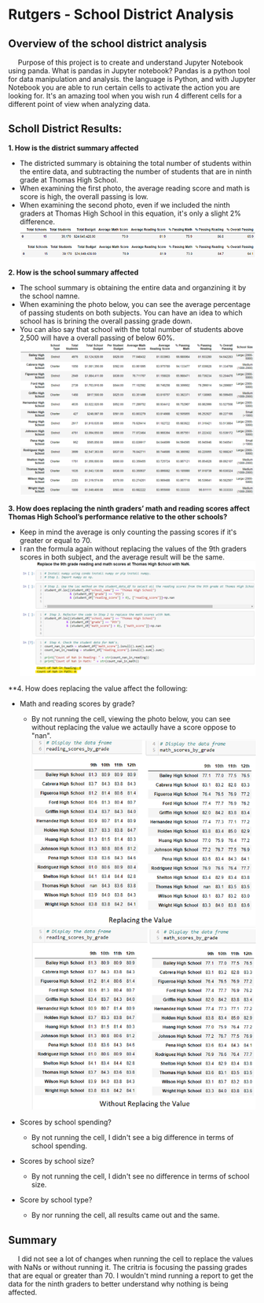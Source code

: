 # Rutgers - School District Analysis

## Overview of the school district analysis
&nbsp;&nbsp;&nbsp;&nbsp; Purpose of this project is to create and understand Jupyter Notebook using panda. What is pandas in Jupyter notebook? Pandas is a python tool for data manipulation and analysis. the language is Python, and with Jupyter Notebook you are able to run certain cells to activate the action you are looking for. It's an amazing tool when you wish run 4 different cells for a different point of view when analyzing data.  


## Scholl District Results:   
**1. How is the district summary affected**
  - The districted summary is obtaining the total number of students within the entire data, and subtracting the number of students that are in ninth grade at Thomas High School.   
  - When examining the first photo, the average reading score and math is score is high, the overall passing is low.  
  - When examining the second photo, even if we included the ninth graders at Thomas High School in this equation, it's only a slight 2% difference.
 ![](https://github.com/JeanPyerC/Rutgers-School_District_Analysis/blob/main/School_District_Analysis/Photos/District_Summary.png)
 ![](https://github.com/JeanPyerC/Rutgers-School_District_Analysis/blob/main/School_District_Analysis/Photos/District_Summary_Adj.png)

**2. How is the school summary affected**
  - The school summary is obtaining the entire data and organzining it by the school namne. 
  - When examining the photo below, you can see the average percentage of passing students on both subjects. You can have an idea to which school has is brining the overall passing grade down. 
  - You can also say that school with the total number of students above 2,500 will have a overall passing of below 60%.  
  ![](https://github.com/JeanPyerC/Rutgers-School_District_Analysis/blob/main/School_District_Analysis/Photos/School_Summary.png)

**3. How does replacing the ninth graders’ math and reading scores affect Thomas High School’s performance relative to the other schools?**
  - Keep in mind the average is only counting the passing scores if it's greater or equal to 70.
  - I ran the formula again without replacing the values of the 9th graders scores in both subject, and the average result will be the same.   
![](https://github.com/JeanPyerC/Rutgers-School_District_Analysis/blob/main/School_District_Analysis/Photos/Python_Nah_adj.png)


**4. How does replacing the value affect the following:
  - Math and reading scores by grade?
    - By not running the cell, viewing the photo below, you can see without replacing the value we actaully have a score oppose to "nan".
![](https://github.com/JeanPyerC/Rutgers-School_District_Analysis/blob/main/School_District_Analysis/Photos/Score_Summary.png)
![](https://github.com/JeanPyerC/Rutgers-School_District_Analysis/blob/main/School_District_Analysis/Photos/Score_Summary_adj.png)

  - Scores by school spending? 
    - By not running the cell, I didn't see a big difference in terms of school spending. 
  - Scores by school size?
    - By not running the cell, I didn't see no difference in terms of school size. 
  - Score by school type?
    - By nor running the cell, all results came out and the same. 


## Summary
&nbsp;&nbsp;&nbsp;&nbsp; I did not see a lot of changes when running the cell to replace the values with NaNs or without running it. The critria is focusing the passing grades that are equal or greater than 70. I wouldn't mind running a report to get the data for the ninth graders to better understand why nothing is being affected. 

